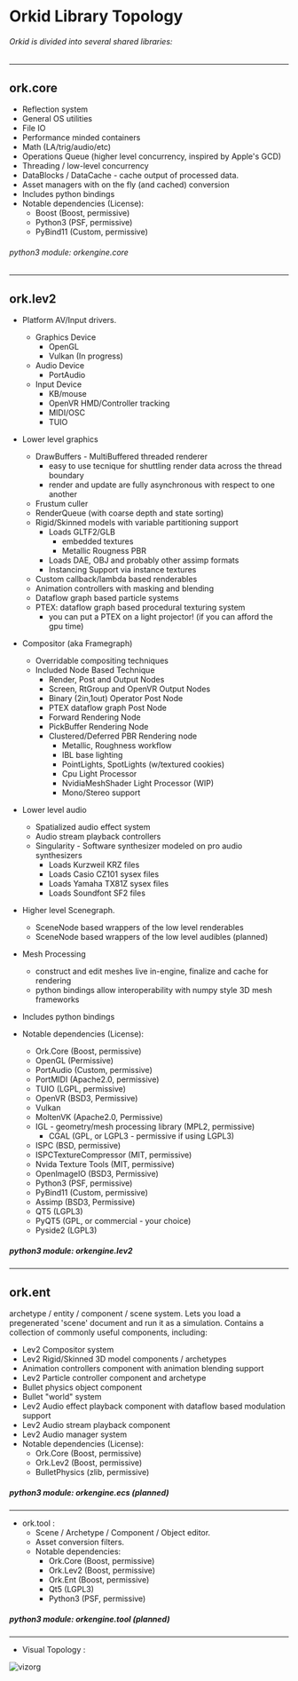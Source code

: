 # Orkid Library Topology
###### Orkid is divided into several shared libraries:
---
## ork.core
  - Reflection system
  - General OS utilities
  - File IO
  - Performance minded containers
  - Math (LA/trig/audio/etc)
  - Operations Queue (higher level concurrency, inspired by Apple's GCD)
  - Threading / low-level concurrency
  - DataBlocks / DataCache - cache output of processed data.
  - Asset managers with on the fly (and cached) conversion
  - Includes python bindings
  - Notable dependencies (License):
    + Boost (Boost, permissive)
    + Python3 (PSF, permissive)
    + PyBind11 (Custom, permissive)


###### python3 module: orkengine.core
---
## ork.lev2
  - Platform AV/Input drivers.
    + Graphics Device
      - OpenGL
      - Vulkan (In progress)
    + Audio Device
      - PortAudio
    + Input Device
      - KB/mouse
      - OpenVR HMD/Controller tracking
      - MIDI/OSC
      - TUIO


  - Lower level graphics 
    + DrawBuffers - MultiBuffered threaded renderer
      - easy to use tecnique for shuttling render data across the thread boundary
      - render and update are fully asynchronous with respect to one another
    + Frustum culler
    + RenderQueue (with coarse depth and state sorting)
    + Rigid/Skinned models with variable partitioning support
      - Loads GLTF2/GLB
        + embedded textures
        + Metallic Rougness PBR
      - Loads DAE, OBJ and probably other assimp formats
      - Instancing Support via instance textures
    + Custom callback/lambda based renderables
    + Animation controllers with masking and blending
    + Dataflow graph based particle systems
    + PTEX: dataflow graph based procedural texturing system
      - you can put a PTEX on a light projector! (if you can afford the gpu time)


  - Compositor (aka Framegraph)
    + Overridable compositing techniques
    + Included Node Based Technique
      - Render, Post and Output Nodes
      - Screen, RtGroup and OpenVR Output Nodes
      - Binary (2in,1out) Operator Post Node
      - PTEX dataflow graph Post Node
      - Forward Rendering Node
      - PickBuffer Rendering Node
      - Clustered/Deferred PBR Rendering node
        + Metallic, Roughness workflow
        + IBL base lighting
        + PointLights, SpotLights (w/textured cookies)
        + Cpu Light Processor
        + NvidiaMeshShader Light Processor (WIP)
        + Mono/Stereo support


  - Lower level audio
    + Spatialized audio effect system
    + Audio stream playback controllers
    + Singularity - Software synthesizer modeled on pro audio synthesizers
      - Loads Kurzweil KRZ files
      - Loads Casio CZ101 sysex files
      - Loads Yamaha TX81Z sysex files
      - Loads Soundfont SF2 files


  - Higher level Scenegraph.
    + SceneNode based wrappers of the low level renderables
    + SceneNode based wrappers of the low level audibles (planned)


  - Mesh Processing
     + construct and edit meshes live in-engine, finalize and cache for rendering
     + python bindings allow interoperability with numpy style 3D mesh frameworks


  - Includes python bindings

  - Notable dependencies (License):
    + Ork.Core (Boost, permissive)
    + OpenGL (Permissive)
    + PortAudio (Custom, permissive)
    + PortMIDI (Apache2.0, permissive)
    + TUIO (LGPL, permissive)
    + OpenVR (BSD3, Permissive)
    + Vulkan 
    + MoltenVK (Apache2.0, Permissive)
    + IGL - geometry/mesh processing library (MPL2, permissive)
      - CGAL (GPL, or LGPL3 - permissive if using LGPL3)
    + ISPC (BSD, permissive)
    + ISPCTextureCompressor (MIT, permissive)
    + Nvida Texture Tools (MIT, permissive)
    + OpenImageIO (BSD3, Permissive)
    + Python3 (PSF, permissive)
    + PyBind11 (Custom, permissive)
    + Assimp (BSD3, Permissive) 
    + QT5 (LGPL3)
    + PyQT5 (GPL, or commercial - your choice)
    + Pyside2 (LGPL3)

##### python3 module: orkengine.lev2

---

## ork.ent
archetype / entity / component / scene system. Lets you load a pregenerated 'scene' document and run it as a simulation. Contains a collection of commonly useful components, including:

  - Lev2 Compositor system
  - Lev2 Rigid/Skinned 3D model components / archetypes
  - Animation controllers component with animation blending support
  - Lev2 Particle controller component and archetype
  - Bullet physics object component
  - Bullet "world" system
  - Lev2 Audio effect playback component with dataflow based modulation support
  - Lev2 Audio stream playback component
  - Lev2 Audio manager system
  - Notable dependencies (License):
      + Ork.Core (Boost, permissive)
      + Ork.Lev2 (Boost, permissive)
      + BulletPhysics (zlib, permissive)

##### python3 module: orkengine.ecs (planned)

---

* ork.tool :
  - Scene / Archetype / Component / Object editor.
  - Asset conversion filters.
  - Notable dependencies:
      + Ork.Core (Boost, permissive)
      + Ork.Lev2 (Boost, permissive)
      + Ork.Ent (Boost, permissive)
      + Qt5 (LGPL3)
      + Python3 (PSF, permissive)

##### python3 module: orkengine.tool (planned)

---

* Visual Topology :

![vizorg](OrkidEngineLayout.png)
